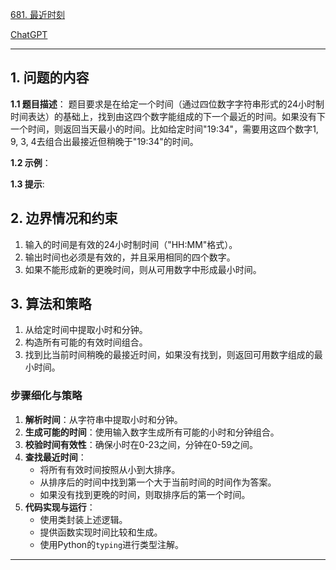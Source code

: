 [681. 最近时刻](https://leetcode.cn/problems/next-closest-time)

[ChatGPT](chat.openai.com)

---

## 1. 问题的内容
**1.1 题目描述**：
题目要求是在给定一个时间（通过四位数字字符串形式的24小时制时间表达）的基础上，找到由这四个数字能组成的下一个最近的时间。如果没有下一个时间，则返回当天最小的时间。比如给定时间"19:34"，需要用这四个数字1, 9, 3, 4去组合出最接近但稍晚于"19:34"的时间。

**1.2 示例**：

**1.3 提示**:

## 2. 边界情况和约束
1. 输入的时间是有效的24小时制时间（"HH:MM"格式）。
2. 输出时间也必须是有效的，并且采用相同的四个数字。
3. 如果不能形成新的更晚时间，则从可用数字中形成最小时间。

## 3. 算法和策略
1. 从给定时间中提取小时和分钟。
2. 构造所有可能的有效时间组合。
3. 找到比当前时间稍晚的最接近时间，如果没有找到，则返回可用数字组成的最小时间。

### 步骤细化与策略
1. **解析时间**：从字符串中提取小时和分钟。
2. **生成可能的时间**：使用输入数字生成所有可能的小时和分钟组合。
3. **校验时间有效性**：确保小时在0-23之间，分钟在0-59之间。
4. **查找最近时间**：
   - 将所有有效时间按照从小到大排序。
   - 从排序后的时间中找到第一个大于当前时间的时间作为答案。
   - 如果没有找到更晚的时间，则取排序后的第一个时间。
5. **代码实现与运行**：
   - 使用类封装上述逻辑。
   - 提供函数实现时间比较和生成。
   - 使用Python的`typing`进行类型注解。

---

